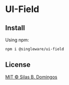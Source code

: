# UI-Field

## Install

Using npm:

```sh
npm i @singleware/ui-field
```

## License

[MIT &copy; Silas B. Domingos](https://balmante.eti.br)

